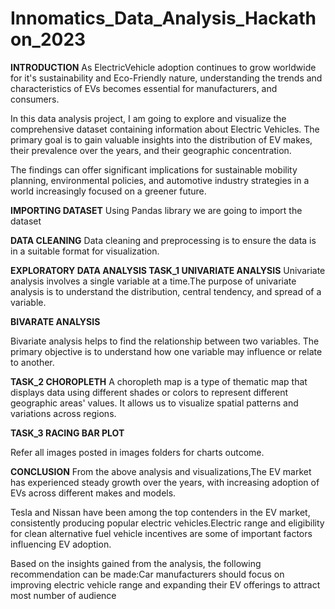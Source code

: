 # Innomatics_Data_Analysis_Hackathon_2023

**INTRODUCTION**
As ElectricVehicle adoption continues to grow worldwide for it's sustainability and Eco-Friendly nature, understanding the trends and characteristics of EVs becomes essential for manufacturers, and consumers.

In this data analysis project, I am going to explore and visualize the comprehensive dataset containing information about Electric Vehicles. The primary goal is to gain valuable insights into the distribution of EV makes, their prevalence over the years, and their geographic concentration.

The findings can offer significant implications for sustainable mobility planning, environmental policies, and automotive industry strategies in a world increasingly focused on a greener future.


**IMPORTING DATASET**
Using Pandas library we are going to import the dataset

**DATA CLEANING**
Data cleaning and preprocessing is to ensure the data is in a suitable format for visualization.

**EXPLORATORY DATA ANALYSIS
TASK_1
UNIVARIATE ANALYSIS**
Univariate analysis involves a single variable at a time.The purpose of univariate analysis is to understand the distribution, central tendency, and spread of a variable.

**BIVARATE ANALYSIS**

Bivariate analysis helps to find the relationship between two variables. The primary objective is to understand how one variable may influence or relate to another.

**TASK_2
CHOROPLETH**
A choropleth map is a type of thematic map that displays data using different shades or colors to represent different geographic areas' values. It allows us to visualize spatial patterns and variations across regions.

**TASK_3
RACING BAR PLOT**

Refer all images posted in images folders for charts outcome. 

**CONCLUSION**
From the above analysis and visualizations,The EV market has experienced steady growth over the years, with increasing adoption of EVs across different makes and models.

Tesla and Nissan have been among the top contenders in the EV market, consistently producing popular electric vehicles.Electric range and eligibility for clean alternative fuel vehicle incentives are some of important factors influencing EV adoption.

Based on the insights gained from the analysis, the following recommendation can be made:Car manufacturers should focus on improving electric vehicle range and expanding their EV offerings to attract most number of audience
